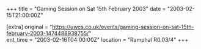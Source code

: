 +++
title = "Gaming Session on Sat 15th February 2003"
date = "2003-02-15T21:00:00Z"

[extra]
original = "https://uwcs.co.uk/events/gaming-session-on-sat-15th-february-2003-1474488938755/"    
ent_time = "2003-02-16T04:00:00Z"
location = "Ramphal R0.03/4"
+++




